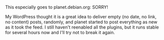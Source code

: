 <html><body><p>This especially goes to planet.debian.org: SORRY!

My WordPress thought it is a great idea to deliver empty (no date, no link, no content) posts, randomly, and planet started to post everything as new as it took the feed. I still haven't reenabled all the plugins, but it runs stable for several hours now and I'll try not to break it again.</p></body></html>